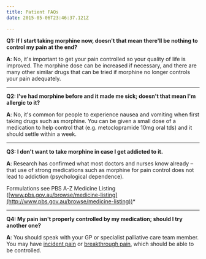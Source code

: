 ```yaml
---
title: Patient FAQs
date: 2015-05-06T23:46:37.121Z

---
```

**Q1: If I start taking morphine now, doesn't that mean there'll be nothing to control my pain at the end?**

**A**: No, it's important to get your pain controlled so your quality of life is improved. The morphine dose can be increased if necessary, and there are many other similar drugs that can be tried if morphine no longer controls your pain adequately.

***

**Q2: I've had morphine before and it made me sick; doesn't that mean I'm allergic to it?**

**A**: No, it's common for people to experience nausea and vomiting when first taking drugs such as morphine. You can be given a small dose of a medication to help control that (e.g. metoclopramide 10mg oral tds) and it should settle within a week.

***

**Q3: I don't want to take morphine in case I get addicted to it.**

**A**: Research has confirmed what most doctors and nurses know already – that use of strong medications such as morphine for pain control does not lead to addiction (psychological dependence).

Formulations see PBS A-Z Medicine Listing ([www.pbs.gov.au/browse/medicine-listing](http://www.pbs.gov.au/browse/medicine-listing))*

***

**Q4: My pain isn't properly controlled by my medication; should I try another one?**

**A**: You should speak with your GP or specialist palliative care team member. You may have [incident pain](http://www.gppainhelp.com/Content_Hub_Incident_Pain.html) or [breakthrough pain](http://www.gppainhelp.com/Breakthrough_Pain.html), which should be able to be controlled.